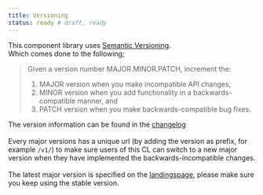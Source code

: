 ```yaml
---
title: Versioning
status: ready # draft, ready
---
```


This component library uses [Semantic Versioning](https://semver.org/).<br>
Which comes done to the following;

> Given a version number MAJOR.MINOR.PATCH, increment the:
> 
> 1. MAJOR version when you make incompatible API changes,
> 2. MINOR version when you add functionality in a backwards-compatible manner, and
> 3. PATCH version when you make backwards-compatible bug fixes.


The version information can be found in the [changelog](changelog.html)<br>
<br>
Every major versions has a unique url (by adding the version as prefix, for example `/v1/`) to make sure users of this CL can switch to a new major version when they have implemented the backwards-incompatible changes.<br>
<br>
The latest major version is specified on the [landingspage](https://componenten.nijmegen.nl/), please make sure you keep using the stable version.
